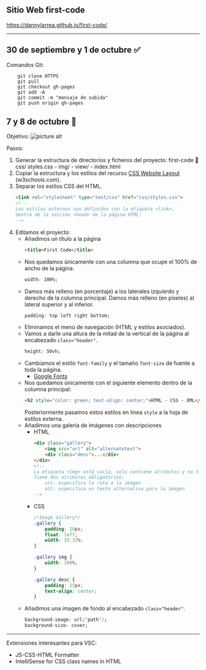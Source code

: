 ## Sitio Web first-code
https://dannylarrea.github.io/first-code/
- - - -
## 30 de septiembre y 1 de octubre :white_check_mark:
Comandos Git:
```git
    git clone HTTPS
    git pull
    git checkout gh-pages 
    git add -A
    git commit -m "mensaje de subida"
    git push origin gh-pages
```

## 7 y 8 de octubre :mega:
Objetivo:
![picture alt](https://raw.githubusercontent.com/dannylarrea/first-code/master/img/objetivo_1.png "first-code")

Pasos:
1. Generar la estructura de directorios y ficheros del proyecto:
    first-code
        :open_file_folder: css/
            styles.css
        - img/
        - view/
        - index.html
2. Copiar la estructura y los estilos del recurso [CSS Website Layout](https://www.w3schools.com/css/tryit.asp?filename=trycss_website_layout_grid "código fuente") (w3schools.com).
3. Separar los estilos CSS del HTML.
    ```HTML
    <link rel="stylesheet" type="text/css" href="css/styles.css">
    <!--
    Los estilos externos son definidos con la etiqueta <link>,
    dentro de la sección <head> de la página HTML:
    -->
    ```
4. Editamos el proyecto:
    - Añadimos un título a la página
        ```HTML
        <title>First Code</title>
        ```
    - Nos quedamos únicamente con una columna que ocupe el 100% de ancho de la página.
        ```CSS
        width: 100%;
        ```
    - Damos más relleno (en porcentaje) a los laterales izquierdo y derecho de la columna principal. Damos más relleno (en píxeles) al lateral superior y al inferior.
        ```CSS
        padding: top left right bottom;
        ```
    - Eliminamos el menú de navegación (HTML y estilos asociados).
    - Vamos a darle una altura de la mitad de la vertical de la página al encabezado ```class="header"```.
        ```CSS
        height: 50vh;
        ```
    - Cambiamos el estilo ```font-family``` y el tamaño ```font-size``` de fuente a toda la página.
        - [Google Fonts](https://fonts.google.com/ "fuentes")
    - Nos quedamos únicamente con el siguiente elemento dentro de la columna principal:
        ```HTML
        <h2 style="color: green; text-align: center;">HTML - CSS - XML</h2>
        ```
        Posteriormente pasamos estos estilos en línea ```style``` a la hoja de estilos externa.
    - Añadimos una galería de imágenes con descripciones
        - HTML
            ```HTML
            <div class="gallery">
                <img src="url" alt="alternatetext">
                <div class="desc">...</div>
            </div>
            <!--
            La etiqueta <img> está vacía, solo contiene atributos y no tiene una etiqueta de cierre.
            Tiene dos atributos obligatorios:
                src: especifica la ruta a la imagen
                alt: especifica un texto alternativo para la imagen
            -->
            ```
        - CSS
            ```CSS
            /*Image Gallery*/
            .gallery {
                padding: 20px;
                float: left;
                width: 33.33%;
            }

            .gallery img {
                width: 100%;
            }

            .gallery desc {
                padding: 15px;
                text-align: center;
            }
            ```
    - Añadimos una imagen de fondo al encabezado ```class="header"```.
        ```CSS
        background-image: url('path');
        background-size: cover;
        ```

- - - -
Extensiones interesantes para VSC:
- JS-CSS-HTML Formatter
- IntelliSense for CSS class names in HTML
